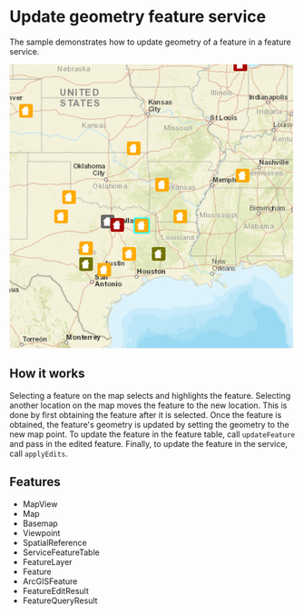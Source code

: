 # Update geometry feature service

The sample demonstrates how to update geometry of a feature in a feature service.

![](screenshot.png)

## How it works

Selecting a feature on the map selects and highlights the feature. Selecting another location on the map moves the feature to the new location. This is done by first obtaining the feature after it is selected. Once the feature is obtained, the feature's geometry is updated by setting the geometry to the new map point. To update the feature in the feature table, call `updateFeature` and pass in the edited feature. Finally, to update the feature in the service, call `applyEdits`.

## Features
- MapView
- Map
- Basemap
- Viewpoint
- SpatialReference
- ServiceFeatureTable
- FeatureLayer
- Feature
- ArcGISFeature
- FeatureEditResult
- FeatureQueryResult
